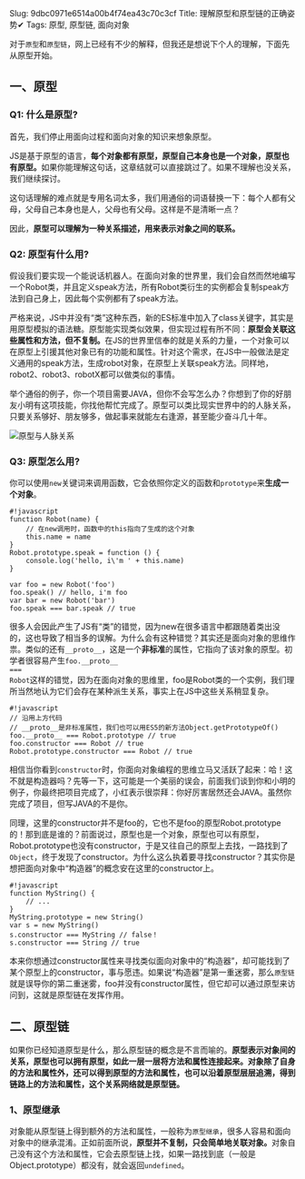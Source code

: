 Slug: 9dbc0971e6514a00b4f74ea43c70c3cf
Title: 理解原型和原型链的正确姿势✔
Tags: 原型, 原型链, 面向对象

对于<code>原型</code>和<code>原型链</code>，网上已经有不少的解释，但我还是想说下个人的理解，下面先从原型开始。

## 一、原型

### Q1: 什么是原型?

首先，我们停止用面向过程和面向对象的知识来想象原型。

JS是基于原型的语言，<strong>每个对象都有原型，原型自己本身也是一个对象，原型也有原型。</strong>如果你能理解这句话，这章结就可以直接跳过了。如果不理解也没关系，我们继续探讨。

这句话理解的难点就是专用名词太多，我们用通俗的词语替换一下：每个人都有父母，父母自己本身也是人，父母也有父母。这样是不是清晰一点？

因此，<strong>原型可以理解为一种关系描述，用来表示对象之间的联系。</strong>

### Q2: 原型有什么用?

假设我们要实现一个能说话机器人。在面向对象的世界里，我们会自然而然地编写一个Robot类，并且定义speak方法，所有Robot类衍生的实例都会复制speak方法到自己身上，因此每个实例都有了speak方法。

严格来说，JS中并没有“类”这种东西，新的ES标准中加入了class关键字，其实是用原型模拟的语法糖。原型能实现类似效果，但实现过程有所不同：<strong>原型会关联这些属性和方法，但不复制。</strong>在JS的世界里信奉的就是关系的力量，一个对象可以在原型上引援其他对象已有的功能和属性。针对这个需求，在JS中一般做法是定义通用的speak方法，生成robot对象，在原型上关联speak方法。同样地，robot2、robot3、robotX都可以做类似的事情。

举个通俗的例子，你一个项目需要JAVA，但你不会写怎么办？你想到了你的好朋友小明有这项技能，你找他帮忙完成了。原型可以类比现实世界中的的人脉关系，只要关系够好、朋友够多，做起事来就能左右逢源，甚至能少奋斗几十年。

![原型与人脉关系](/theme/img/1541050381297626.gif "javascript 原型链 原型 前端 人脉关系")

### Q3: 原型怎么用?

你可以使用<code>new</code>关键词来调用函数，它会依照你定义的函数和<code>prototype</code>来<strong>生成一个对象</strong>。

    #!javascript
    function Robot(name) {
        // 在new调用时，函数中的this指向了生成的这个对象
        this.name = name
    }
    Robot.prototype.speak = function () {
        console.log('hello, i\'m ' + this.name)
    }

    var foo = new Robot('foo')
    foo.speak() // hello, i'm foo
    var bar = new Robot('bar')
    foo.speak === bar.speak // true

很多人会因此产生了JS有“类”的错觉，因为new在很多语言中都跟随着类出没的，这也导致了相当多的误解。为什么会有这种错觉？其实还是面向对象的思维作祟。类似的还有<code>\_\_proto\_\_</code>，这是一个<strong>非标准</strong>的属性，它指向了该对象的原型。初学者很容易产生<code>foo.\_\_proto\_\_ === Robot</code>这样的错觉，因为在面向对象的思维里，foo是Robot类的一个实例，我们理所当然地认为它们会存在某种派生关系，事实上在JS中这些关系稍显复杂。

    #!javascript
    // 沿用上方代码
    // __proto__是非标准属性，我们也可以用ES5的新方法Object.getPrototypeOf()
    foo.__proto__ === Robot.prototype // true
    foo.constructor === Robot // true
    Robot.prototype.constructor === Robot // true

相信当你看到<code>constructor</code>时，你面向对象编程的思维立马又活跃了起来：哈！这不就是构造器吗？先等一下，这可能是一个美丽的误会，前面我们谈到你和小明的例子，你最终把项目完成了，小红表示很崇拜：你好厉害居然还会JAVA。虽然你完成了项目，但写JAVA的不是你。

同理，这里的constructor并不是foo的，它也不是foo的原型Robot.prototype的！那到底是谁的？前面说过，原型也是一个对象，原型也可以有原型，Robot.prototype也没有constructor，于是又往自己的原型上去找，一路找到了<code>Object</code>，终于发现了constructor。为什么这么执着要寻找constructor？其实你是想把面向对象中“构造器”的概念安在这里的constructor上。

    #!javascript
    function MyString() {
        // ...   
    }
    MyString.prototype = new String()
    var s = new MyString()
    s.constructor === MyString // false！
    s.constructor === String // true

本来你想通过constructor属性来寻找类似面向对象中的“构造器”，却可能找到了某个原型上的constructor，事与愿违。如果说“构造器”是第一重迷雾，那么<code>原型链</code>就是误导你的第二重迷雾，foo并没有constructor属性，但它却可以通过原型来访问到，这就是原型链在发挥作用。

## 二、原型链

如果你已经知道原型是什么，那么原型链的概念是不言而喻的。<strong>原型表示对象间的关系，原型也可以拥有原型，如此一层一层将方法和属性连接起来。对象除了自身的方法和属性外，还可以得到原型的方法和属性，也可以沿着原型层层追溯，得到链路上的方法和属性，这个关系网络就是原型链。</strong>

### 1、原型继承

对象能从原型链上得到额外的方法和属性，一般称为<code>原型继承</code>，很多人容易和面向对象中的继承混淆。正如前面所说，<strong>原型并不复制，只会简单地关联对象。</strong>对象自己没有这个方法和属性，它会去原型链上找，如果一路找到底（一般是Object.prototype）都没有，就会返回<code>undefined</code>。

